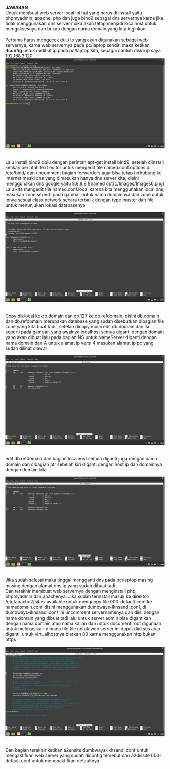 **JAWABAN**
<br>
Untuk membuat web server local ini hal yang harus di install yaitu phpmyadmin, apache, php dan juga bind9 sebagai dns servernya karna jika tidak menggunakan dns server
maka akan tetap menjadi localhost untuk mengaksesnya dan bukan dengan nama domain yang kita inginkan
<br><br>
Pertama harus mengecek dulu ip yang akan digunakan sebagai web servernya, karna web servernya pada pc/laptop sendiri maka ketikan **ifconfig** untuk melihat ip 
pada pc/laptop kita, sebagai contoh disini ip saya 192.168.3.120
![IP laptop](./Images/Images5.png)

<br>
Lalu install bind9 dulu dengan perintah apt-get install bind9, setelah diinstall ketikan perintah text editor untuk mengedit file named.conf.options di /etc/bind/
dan uncomment bagian forwarders agar bisa tetap terhubung ke internet meski dns yang dimasukan hanya dns server kita, disini menggunakan dns google yaitu 8.8.8.8
![named opt](./Images/Images6.png)

<br>
Lalu kita mengedit file named.conf.local karena kita menggunakan local dns, masukan zone seperti pada gambar untuk nama domainnya dan zone untuk ipnya sesuai 
class network secara terbalik dengan type master dan file untuk menunjukan lokasi databasenya

![zone](./Images/Images7.png)

<br>
Copy db.local ke db.domain dan db.127 ke db.refdomain, disini db.domain dan db.refdomain merupakan database yang sudah disebutkan dibagian file zone yang kita buat tadi
, setelah dicopy mulai edit db.domain dan isi seperti pada gambar, yang awalnya localhost semua diganti dengan domain yang akan dibuat lalu pada bagian NS untuk 
NameServer diganti dengan nama domain dan A untuk alamat ip versi 4 masukan alamat ip pc yang sudah dilihat diawal

![db domain](./Images/Images8.png)

<br>
edit db.refdomain dan bagian localhost semua diganti juga dengan nama domain dan dibagian ptr sebelah kiri diganti dengan host ip dan domainnya dengan domain kita

![db refdomain](./Images/Images9.png)

<br>
Jika sudah selesai maka tinggal mengganti dns pada pc/laptop masing masing dengan alamat dns ip yang sudah dibuat tadi

<br>
Dan terakhir membuat web servernya dengan menginstall php, phpmyadmin dan apachenya. Jika sudah terinstall masuk ke direktori /etc/apache2/sites-available untuk 
mengcopy file 000-default.conf ke namadomain.conf disini menggunakan dumbways-ikhsandi.conf, di dumbways-ikhsandi.conf ini uncomment servernamenya dan diisi dengan nama domain yang dibuat tadi lalu untuk server 
admin bisa digantikan dengan nama domain atau nama kalian dan untuk document root digunaan untuk melokasikan dimana file file untuk web server ini dapat diakses 
atau diganti, untuk virtualhostnya biarkan 80 karna menggunakan http bukan https

![domain conf](./Images/Images10.png)

<br>
Dan bagian terakhir ketikan a2ensite dumbways-ikhsandi.conf untuk mengaktifkan web server yang sudah diconfig tersebut dan a2dissite 000-default.conf untuk menonaktifkan
defaultnya
